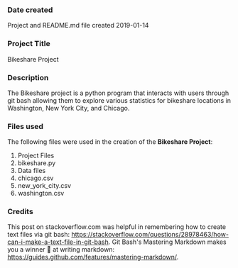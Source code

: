 ### Date created
Project and README.md file created 2019-01-14

### Project Title
Bikeshare Project

### Description
The Bikeshare project is a python program that interacts with users through git bash allowing them to explore various statistics for bikeshare locations in Washington, New York City, and Chicago.

### Files used
The following files were used in the creation of the **Bikeshare Project**:
1. Project Files
  1. bikeshare.py
2. Data files
  1. chicago.csv
  2. new_york_city.csv
  3. washington.csv

### Credits
This post on stackoverflow.com was helpful in remembering how to create text files via git bash: https://stackoverflow.com/questions/28978463/how-can-i-make-a-text-file-in-git-bash.
Git Bash's Mastering Markdown makes you a winner :1st_place_medal: at writing markdown: https://guides.github.com/features/mastering-markdown/.
